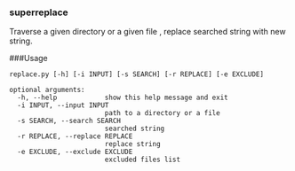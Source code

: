 ### superreplace
Traverse a given directory or a given file , replace searched string with new string.

###Usage
```shell
replace.py [-h] [-i INPUT] [-s SEARCH] [-r REPLACE] [-e EXCLUDE]

optional arguments:
  -h, --help            show this help message and exit
  -i INPUT, --input INPUT
                        path to a directory or a file
  -s SEARCH, --search SEARCH
                        searched string
  -r REPLACE, --replace REPLACE
                        replace string
  -e EXCLUDE, --exclude EXCLUDE
                        excluded files list
```
